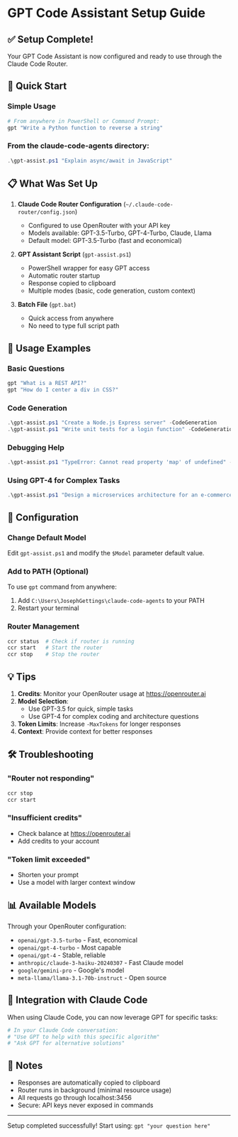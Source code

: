 # GPT Code Assistant Setup Guide

## ✅ Setup Complete!

Your GPT Code Assistant is now configured and ready to use through the Claude Code Router.

## 🚀 Quick Start

### Simple Usage
```bash
# From anywhere in PowerShell or Command Prompt:
gpt "Write a Python function to reverse a string"
```

### From the claude-code-agents directory:
```powershell
.\gpt-assist.ps1 "Explain async/await in JavaScript"
```

## 📋 What Was Set Up

1. **Claude Code Router Configuration** (`~/.claude-code-router/config.json`)
   - Configured to use OpenRouter with your API key
   - Models available: GPT-3.5-Turbo, GPT-4-Turbo, Claude, Llama
   - Default model: GPT-3.5-Turbo (fast and economical)

2. **GPT Assistant Script** (`gpt-assist.ps1`)
   - PowerShell wrapper for easy GPT access
   - Automatic router startup
   - Response copied to clipboard
   - Multiple modes (basic, code generation, custom context)

3. **Batch File** (`gpt.bat`)
   - Quick access from anywhere
   - No need to type full script path

## 🎯 Usage Examples

### Basic Questions
```bash
gpt "What is a REST API?"
gpt "How do I center a div in CSS?"
```

### Code Generation
```powershell
.\gpt-assist.ps1 "Create a Node.js Express server" -CodeGeneration
.\gpt-assist.ps1 "Write unit tests for a login function" -CodeGeneration
```

### Debugging Help
```powershell
.\gpt-assist.ps1 "TypeError: Cannot read property 'map' of undefined" -Context "Debug this React error"
```

### Using GPT-4 for Complex Tasks
```powershell
.\gpt-assist.ps1 "Design a microservices architecture for an e-commerce platform" -Model "openai/gpt-4-turbo" -MaxTokens 1000
```

## 🔧 Configuration

### Change Default Model
Edit `gpt-assist.ps1` and modify the `$Model` parameter default value.

### Add to PATH (Optional)
To use `gpt` command from anywhere:
1. Add `C:\Users\JosephGettings\claude-code-agents` to your PATH
2. Restart your terminal

### Router Management
```bash
ccr status  # Check if router is running
ccr start   # Start the router
ccr stop    # Stop the router
```

## 💡 Tips

1. **Credits**: Monitor your OpenRouter usage at https://openrouter.ai
2. **Model Selection**: 
   - Use GPT-3.5 for quick, simple tasks
   - Use GPT-4 for complex coding and architecture questions
3. **Token Limits**: Increase `-MaxTokens` for longer responses
4. **Context**: Provide context for better responses

## 🛠️ Troubleshooting

### "Router not responding"
```bash
ccr stop
ccr start
```

### "Insufficient credits"
- Check balance at https://openrouter.ai
- Add credits to your account

### "Token limit exceeded"
- Shorten your prompt
- Use a model with larger context window

## 📊 Available Models

Through your OpenRouter configuration:
- `openai/gpt-3.5-turbo` - Fast, economical
- `openai/gpt-4-turbo` - Most capable
- `openai/gpt-4` - Stable, reliable
- `anthropic/claude-3-haiku-20240307` - Fast Claude model
- `google/gemini-pro` - Google's model
- `meta-llama/llama-3.1-70b-instruct` - Open source

## 🔗 Integration with Claude Code

When using Claude Code, you can now leverage GPT for specific tasks:

```python
# In your Claude Code conversation:
# "Use GPT to help with this specific algorithm"
# "Ask GPT for alternative solutions"
```

## 📝 Notes

- Responses are automatically copied to clipboard
- Router runs in background (minimal resource usage)
- All requests go through localhost:3456
- Secure: API keys never exposed in commands

---

Setup completed successfully! Start using: `gpt "your question here"`